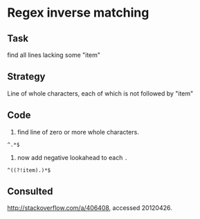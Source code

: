 Regex inverse matching
======================

Task
----

find all lines lacking some "item" 

Strategy
--------
Line of whole characters, each of which is not followed by "item"

Code
----
 1. find line of zero or more whole characters.
```
^.*$
```

 1. now add negative lookahead to each `.`
```
^((?!item).)*$
```

Consulted
---------
http://stackoverflow.com/a/406408, accessed 20120426.
